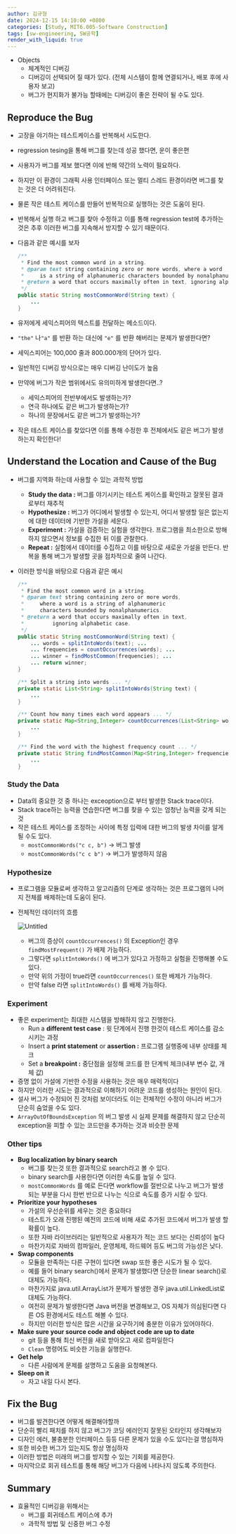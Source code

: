 ```yaml
---
author: 김규형
date: 2024-12-15 14:10:00 +0800
categories: [Study, MIT6.005-Software Construction]
tags: [sw-engineering, SW공학]
render_with_liquid: true
---
```


- Objects
    - 체계적인 디버깅
    - 디버깅이 선택되어 질 때가 있다. (전체 시스템이 함께 연결되거나, 배포 후에 사용자 보고)
    - 버그가 현지화가 불가능 할때에는 디버깅이 좋은 전략이 될 수도 있다.

## Reproduce the Bug

- 고장을 야기하는 테스트케이스를 반복해서 시도한다.
- regression tesing을 통해 버그를 찾는데 성공 했다면, 운이 좋은편
- 사용자가 버그를 제보 했다면 이에 반해 약간의 노력이 필요하다.
- 하지만 이 환경이 그래픽 사용 인터페이스 또는 멀티 스레드 환경이라면 버그를 찾는 것은 더 어려워진다.
- 물론 작은 테스트 케이스를 만들어 반복적으로 실행하는 것은 도움이 된다.
- 반복해서 실행 하고 버그를 찾아 수정하고 이를 통해 regression test에 추가하는 것은 추후 이러한 버그를 지속해서 방지할 수 있기 때문이다.
- 다음과 같은 예시를 보자
    
    ```java
    /**
     * Find the most common word in a string.
     * @param text string containing zero or more words, where a word
     *     is a string of alphanumeric characters bounded by nonalphanumerics.
     * @return a word that occurs maximally often in text, ignoring alphabetic case.
     */
    public static String mostCommonWord(String text) {
        ...
    }
    ```
    
- 유저에게 세익스피어의 텍스트를 전달하는 메소드이다.
- `"the"` 나`"a"` 를 반환 하는 대신에 `"e"` 를 반환 해버리는 문제가 발생한다면?
- 세익스피어는 100,000 줄과 800.000개의 단어가 있다.
- 일반적인 디버깅 방식으로는 매우 디버깅 난이도가 높음
- 만약에 버그가 작은 범위에서도 유의미하게 발생한다면..?
    - 세익스피어의 전반부에서도 발생하는가?
    - 연극 하나에도 같은 버그가 발생하는가?
    - 하나의 문장에서도 같은 버그가 발생하는가?
- 작은 테스트 케이스를 찾았다면 이를 통해 수정한 후 전체에서도 같은 버그가 발생하는지 확인한다!

## ****Understand the Location and Cause of the Bug****

- 버그를 지역화 하는데 사용할 수 있는 과학적 방법
    - **Study the data :** 버그를 야기시키는 테스트 케이스를 확인하고 잘못된 결과로부터 재추적
    - **Hypothesize :** 버그가 어디에서 발생할 수 있는지, 어디서 발생할 일은 없는지에 대한 데이터에 기반한 가설을 세운다.
    - **Experiment :** 가설을 검증하는 실험을 생각한다. 프로그램을 최소한으로 방해하지 않으면서 정보를 수집한 뒤 이를 관찰한다.
    - **Repeat :** 실험에서 데이터를 수집하고 이를 바탕으로 새로운 가설을 만든다. 반복을 통해 버그가 발생할 곳을 점차적으로 줄여 나간다.
- 이러한 방식을 바탕으로 다음과 같은 예시
    
    ```java
    /**
     * Find the most common word in a string.
     * @param text string containing zero or more words,
     *     where a word is a string of alphanumeric
     *     characters bounded by nonalphanumerics.
     * @return a word that occurs maximally often in text,
     *         ignoring alphabetic case.
     */
    public static String mostCommonWord(String text) {
        ... words = splitIntoWords(text); ...
        ... frequencies = countOccurrences(words); ...
        ... winner = findMostCommon(frequencies); ...
        ... return winner;
    }
    
    /** Split a string into words ... */
    private static List<String> splitIntoWords(String text) {
        ...
    }
    
    /** Count how many times each word appears ... */
    private static Map<String,Integer> countOccurrences(List<String> words) {
        ...
    }
    
    /** Find the word with the highest frequency count ... */
    private static String findMostCommon(Map<String,Integer> frequencies) {
        ...
    }
    ```
    

### Study the Data

- Data의 중요한 것 중 하나는 exceoption으로 부터 발생한 Stack trace이다.
- Stack trace하는 능력을 연습한다면 버그를 찾을 수 있는 엄청난 능력을 갖게 되는것
- 작은 테스트 케이스를 조정하는 사이에 특정 입력에 대한 버그의 발생 차이를 알게 될 수도 있다.
    - `mostCommonWords("c c, b")` → 버그 발생
    - `mostCommonWords("c c b")` → 버그가 발생하지 않음

### ****Hypothesize****

- 프로그램을 모듈로써 생각하고 알고리즘의 단계로 생각하는 것은 프로그램의 나머지 전체를 배제하는데 도움이 된다.
- 전체적인 데이터의 흐름
    
    ![Untitled](https://prod-files-secure.s3.us-west-2.amazonaws.com/1492c136-60a9-4775-bb85-d42621a8a8ec/f3cc4132-630e-4d75-9d7b-2696d1256986/Untitled.png)
    
    - 버그의 증상이 `countOccurrences()` 의 Exception인 경우 `findMostFrequent()` 가 배제 가능하다.
    - 그렇다면 `splitIntoWords()` 에 버그가 있다고 가정하고 실험을 진행해볼 수도 있다.
    - 만약 위의 가정이 true라면 `countOccurrences()` 또한 배제가 가능하다.
    - 만약 false 라면 `splitIntoWords()` 를 배제 가능하다.

### Experiment

- 좋은 experiment는 최대한 시스템을 방해하지 않고 진행한다.
    - Run a **different test case** : 윗 단계에서 진행 한것이 테스트 케이스를 감소시키는 과정
    - Insert a **print statement** or **assertion :** 프로그램 실행중에 내부 상태를 체크
    - Set a **breakpoint :** 중단점을 설정해 코드를 한 단계씩 체크(내부 변수 값, 개체 값)
- 증명 없이 가설에 기반한 수정을 사용하는 것은 매우 매력적이다
- 하지만 이러한 시도는 결과적으로 이해하기 어려운 코드를 생성하는 원인이 된다.
- 설사 버그가 수정되어 진 것처럼 보이더라도 이는 전체적인 수정이 아니라 버그가 단순히 숨었을 수도 있다.
- `ArrayOutOfBoundsException` 의 버그 발생 시 실제 문제를 해결하지 않고 단순히 exception을 피할 수 있는 코드만을 추가하는 것과 비슷한 문제

### Other tips

- **Bug localization by binary search**
    - 버그를 찾는것 또한 결과적으로 search라고 볼 수 있다.
    - binary search를 사용한다면 이러한 속도를 높일 수 있다.
    - `mostCommonWords` 를 예로 든다면 workflow를 절반으로 나누고 버그가 발생 되는 부분을 다시 한번 반으로 나누는 식으로 속도를 증가 시킬 수 있다.
- **Prioritize your hypotheses**
    - 가설의 우선순위를 세우는 것은 중요하다
    - 테스트가 오래 진행된 예전의 코드에 비해 새로 추가된 코드에서 버그가 발생 할 확률이 높다.
    - 또한 자바 라이브러리는 일반적으로 사용자가 적는 코드 보다는 신뢰성이 높다
    - 마찬가지로 자바의 컴파일러, 운영체제, 하드웨어 등도 버그의 가능성은 낮다.
- **Swap components**
    - 모듈을 만족하는 다른 구현이 있다면 swap 또한 좋은 시도가 될 수 있다.
    - 예를 들어 binary search()에서 문제가 발생했다면 단순한 linear search()로 대체도 가능하다.
    - 마찬가지로 java.util.ArrayList가 문제가 발생한 경우 java.util.LinkedList로 대체도 가능하다.
    - 여전히 문제가 발생한다면 Java 버전을 변경해보고, OS 자체가 의심된다면 다른 OS 환경에서도 테스트 해볼 수 있다.
    - 하지만 이러한 방식은 많은 시간을 요구하기에 충분한 이유가 있어야하다.
- **Make sure your source code and object code are up to date**
    - git 등을 통해 최신 버전을 새로 받아오고 새로 컴파일한다
    - `Clean`  명령어도 비슷한 기능을 실행한다.
- **Get help**
    - 다른 사람에게 문제를 설명하고 도움을 요청해본다.
- **Sleep on it**
    - 자고 내일 다시 본다.

## ****Fix the Bug****

- 버그를 발견한다면 어떻게 해결해야할까
- 단순히 빨리 패치를 하지 않고 버그가 코딩 에러인지 잘못된 오타인지 생각해보자
- 디자인 에러, 불충분한 인터페이스 등등 다른 문제가 있을 수도 있다는걸 명심하자
- 또한 비슷한 버그가 있는지도 항상 명심하자
- 이러한 방법은 미래의 버그를 방지할 수 있는 기회를 제공한다.
- 마지막으로 회귀 테스트를 통해 해당 버그가 다음에 나타나지 않도록 주의한다.

## Summary

- 효율적인 디버깅을 위해서는
    - 버그를 회귀테스트 케이스에 추가
    - 과학적 방법 및 신중한 버그 수정
